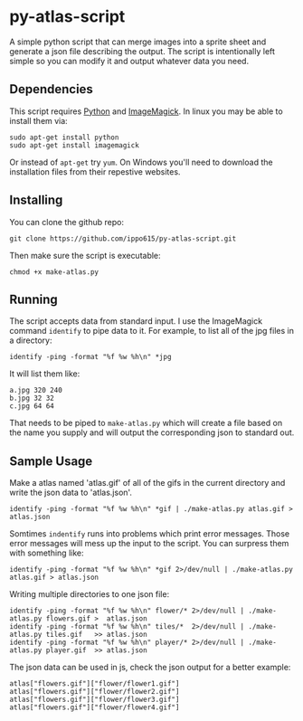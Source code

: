 py-atlas-script
==============================================================================

A simple python script that can merge images into a sprite sheet and generate
a json file describing the output. The script is intentionally left simple so
you can modify it and output whatever data you need.

Dependencies
------------------------------------------------------------------------------
This script requires [Python][python] and [ImageMagick][imagemagick]. In
linux you may be able to install them via:

	sudo apt-get install python
	sudo apt-get install imagemagick

Or instead of `apt-get` try `yum`. On Windows you'll need to download the
installation files from their repestive websites.

[python]: http://www.python.org/
[imagemagick]: http://www.imagemagick.org/script/index.php

Installing
------------------------------------------------------------------------------
You can clone the github repo:

	git clone https://github.com/ippo615/py-atlas-script.git 

Then make sure the script is executable:

	chmod +x make-atlas.py

Running
------------------------------------------------------------------------------
The script accepts data from standard input. I use the ImageMagick command
`identify` to pipe data to it. For example, to list all of the jpg files in
a directory:

	identify -ping -format "%f %w %h\n" *jpg

It will list them like:

	a.jpg 320 240
	b.jpg 32 32
	c.jpg 64 64

That needs to be piped to `make-atlas.py` which will create a file based on
the name you supply and will output the corresponding json to standard out.

Sample Usage
------------------------------------------------------------------------------
Make a atlas named 'atlas.gif' of all of the gifs in the current directory
and write the json data to 'atlas.json'.

	identify -ping -format "%f %w %h\n" *gif | ./make-atlas.py atlas.gif > atlas.json

Somtimes `indentify` runs into problems which print error messages. Those
error messages will mess up the input to the script. You can surpress them
with something like:

	identify -ping -format "%f %w %h\n" *gif 2>/dev/null | ./make-atlas.py atlas.gif > atlas.json

Writing multiple directories to one json file:

	identify -ping -format "%f %w %h\n" flower/* 2>/dev/null | ./make-atlas.py flowers.gif >  atlas.json
	identify -ping -format "%f %w %h\n" tiles/*  2>/dev/null | ./make-atlas.py tiles.gif   >> atlas.json
	identify -ping -format "%f %w %h\n" player/* 2>/dev/null | ./make-atlas.py player.gif  >> atlas.json

The json data can be used in js, check the json output for a better example:

	atlas["flowers.gif"]["flower/flower1.gif"]
	atlas["flowers.gif"]["flower/flower2.gif"]
	atlas["flowers.gif"]["flower/flower3.gif"]
	atlas["flowers.gif"]["flower/flower4.gif"]


